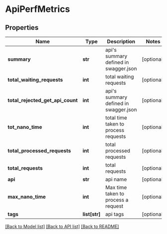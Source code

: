 # ApiPerfMetrics

## Properties
Name | Type | Description | Notes
------------ | ------------- | ------------- | -------------
**summary** | **str** | api&#39;s summary defined in swagger.json | [optional] 
**total_waiting_requests** | **int** | total waiting requests | [optional] 
**total_rejected_get_api_count** | **int** | api&#39;s summary defined in swagger.json | [optional] 
**tot_nano_time** | **int** | total time taken to process requests | [optional] 
**total_processed_requests** | **int** | total processed requests | [optional] 
**total_requests** | **int** | total requests | [optional] 
**api** | **str** | api name | [optional] 
**max_nano_time** | **int** | Max time taken to process a request | [optional] 
**tags** | **list[str]** | api tags | [optional] 

[[Back to Model list]](../README.md#documentation-for-models) [[Back to API list]](../README.md#documentation-for-api-endpoints) [[Back to README]](../README.md)



